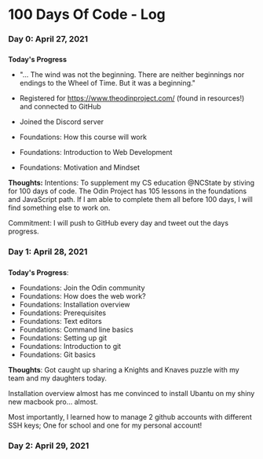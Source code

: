 # 100 Days Of Code - Log

### Day 0: April 27, 2021
##### 

**Today's Progress**
- "... The wind was not the beginning. There are neither beginnings nor endings to the Wheel of Time. But it was a beginning." 

- Registered for https://www.theodinproject.com/ (found in resources!) and connected to GitHub
- Joined the Discord server

- Foundations: How this course will work
- Foundations: Introduction to Web Development
- Foundations: Motivation and Mindset


**Thoughts:** 
Intentions: To supplement my CS education @NCState by stiving for 100 days of code. The Odin Project has 105 lessons in the foundations and JavaScript path. If I am able to complete them all before 100 days, I will find something else to work on. 

Commitment: I will push to GitHub every day and tweet out the days progress. 

### Day 1: April 28, 2021
##### 

**Today's Progress**: 

- Foundations: Join the Odin community
- Foundations: How does the web work? 
- Foundations: Installation overview
- Foundations: Prerequisites
- Foundations: Text editors
- Foundations: Command line basics
- Foundations: Setting up git
- Foundations: Introduction to git
- Foundations: Git basics

**Thoughts**: 
Got caught up sharing a Knights and Knaves puzzle with my team and my daughters today.

Installation overview almost has me convinced to install Ubantu on my shiny new macbook pro... almost. 

Most importantly, I learned how to manage 2 github accounts with different SSH keys; One for school and one for my personal account!

### Day 2: April 29, 2021
##### 